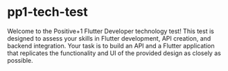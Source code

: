 # pp1-tech-test
Welcome to the Positive+1 Flutter Developer technology test! This test is designed to assess your skills in Flutter development, API creation, and backend integration. Your task is to build an API and a Flutter application that replicates the functionality and UI of the provided design as closely as possible.
